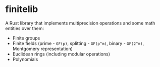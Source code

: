 # finitelib

A Rust library that implements multiprecision operations and some math entities over them:

* Finite groups
* Finite fields (prime - `GF(p)`, splitting - `GF(p^m)`, binary - `GF(2^m)`, Montgomery representation)
* Euclidean rings (including modular operations)
* Polynomials
